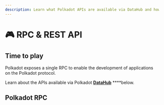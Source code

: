 ```yaml
---
description: Learn what Polkadot APIs are available via DataHub and how to use them
---
```


# 🎮 RPC & REST API

## Time to play

Polkadot exposes a single RPC to enable the development of applications on the Polkadot protocol.

Learn about the APIs available via Polkadot [**DataHub**](https://datahub.figment.io/sign_up?service=polkadot) ****below.

## Polkadot RPC

